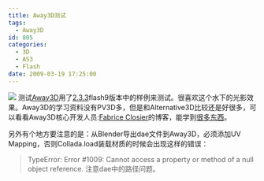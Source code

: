```yaml
---
title: Away3D测试
tags:
  - Away3D
id: 805
categories:
  - 3D
  - AS3
  - Flash
date: 2009-03-19 17:25:00
---
```


[![](http://zhaiduo.googlepages.com/MWSnap268.jpg)](http://zhaiduo.googlepages.com/helloaway3d.html)
测试[Away3D](http://away3d.com/)用了[2.3.3](http://away3d.com/downloads)flash9版本中的样例来测试。很喜欢这个水下的光影效果。Away3D的学习资料没有PV3D多，但是和Alternative3D比较还是好很多，可以看看Away3D核心开发人员:[Fabrice Closier](http://www.closier.nl/blog/)的博客，能学到[很多东西](http://www.closier.nl/blog/?cat=6)。

另外有个地方要注意的是：从Blender导出dae文件到Away3D，必须添加UV Mapping，否则Collada.load装载材质的时候会出现这样的错误：
> TypeError: Error #1009: Cannot access a property or method of a null object reference.
注意dae中的路径问题。
